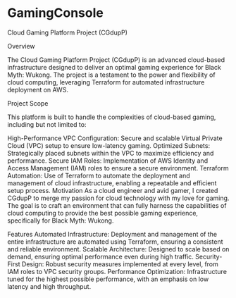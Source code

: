 # GamingConsole

Cloud Gaming Platform Project (CGdupP)

Overview

The Cloud Gaming Platform Project (CGdupP) is an advanced cloud-based infrastructure designed to deliver an optimal gaming experience for Black Myth: Wukong. The project is a testament to the power and flexibility of cloud computing, leveraging Terraform for automated infrastructure deployment on AWS.

Project Scope

This platform is built to handle the complexities of cloud-based gaming, including but not limited to:

High-Performance VPC Configuration: Secure and scalable Virtual Private Cloud (VPC) setup to ensure low-latency gaming.
Optimized Subnets: Strategically placed subnets within the VPC to maximize efficiency and performance.
Secure IAM Roles: Implementation of AWS Identity and Access Management (IAM) roles to ensure a secure environment.
Terraform Automation: Use of Terraform to automate the deployment and management of cloud infrastructure, enabling a repeatable and efficient setup process.
Motivation
As a cloud engineer and avid gamer, I created CGdupP to merge my passion for cloud technology with my love for gaming. The goal is to craft an environment that can fully harness the capabilities of cloud computing to provide the best possible gaming experience, specifically for Black Myth: Wukong.

Features
Automated Infrastructure: Deployment and management of the entire infrastructure are automated using Terraform, ensuring a consistent and reliable environment.
Scalable Architecture: Designed to scale based on demand, ensuring optimal performance even during high traffic.
Security-First Design: Robust security measures implemented at every level, from IAM roles to VPC security groups.
Performance Optimization: Infrastructure tuned for the highest possible performance, with an emphasis on low latency and high throughput.

